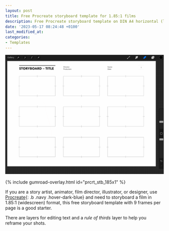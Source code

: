 ```yaml
---
layout: post
title: Free Procreate storyboard template for 1.85:1 films 
description: Free Procreate storyboard template on DIN A4 horizontal (landscape) page for story artists, animators, film directors, illustrators, and designers.
date: '2023-05-17 08:24:48 +0100'
last_modified_at:
categories:
- Templates
---
```


<a href="https://storyboards.gumroad.com/l/prcrt_stb_185x1" class="no-underline pv2 grow db"><img class="w-100" src="/images/Film-Storyboards.com_Procreate_storyboard-template_1.85x1_9-frames-Avenir-Next_9pt_DIN_A4-horizontal.png"></a>

{% include gumroad-overlay.html id="prcrt_stb_185x1" %}



If you are a story artist, animator, film director, illustrator, or designer, use [Procreate](https://procreate.art){: .b .navy .hover-dark-blue} and need to storyboard a film in 1.85:1 (widescreen) format, this free storyboard template with 9 frames per page is a good starter.

There are layers for editing text and a *rule of thirds* layer to help you reframe your shots.